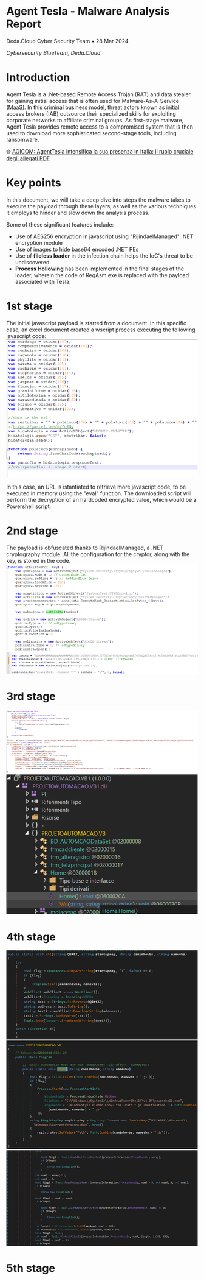 # Agent Tesla - Malware Analysis Report

Deda.Cloud Cyber Security Team • 28 Mar 2024


*Cybersecurity BlueTeam, Deda.Cloud*

# **Introduction**
Agent Tesla is a .Net-based Remote Access Trojan (RAT) and data stealer for gaining initial access that is often used for Malware-As-A-Service (MaaS). In this criminal business model, threat actors known as initial access brokers (IAB) outsource their specialized skills for exploiting corporate networks to affiliate criminal groups. As first-stage malware, Agent Tesla provides remote access to a compromised system that is then used to download more sophisticated second-stage tools, including ransomware. 


🌐 [AGICOM: AgentTesla intensifica la sua presenza in Italia: il ruolo cruciale degli allegati PDF](https://cert-agid.gov.it/news/agenttesla-intensifica-la-sua-presenza-in-italia-il-ruolo-cruciale-degli-allegati-pdf/)


# **Key points**

In this document, we will take a deep dive into steps the malware takes to execute the payload through these layers, as well as the various techniques it employs to hinder and slow down the analysis process.

Some of these significant features include:

- Use of AES256 encryption in javascript using "RijindaelManaged" .NET encryption module
- Use of images to hide base64 encoded .NET PEs
- Use of **fileless loader** in the infection chain helps the IoC's threat to be undiscovered.
- **Process Hollowing** has been implemented in the final stages of the loader, wherein the code of RegAsm.exe is replaced with the payload associated with Tesla.

# **1st stage**
The initial javascript payload is started from a document. In this specific case, an excel document created a wscript process executing the following javascript code:
![images/ev_1.png](images/ev_1.png)

In this case, an URL is istantiated to retrieve more javascript code, to be executed in memory using the "eval" function. The downloaded script will perform the decryption of an hardcoded encrypted value, which would be a Powershell script.

# **2nd stage**

The payload is obfuscated thanks to RijindaelManaged, a .NET cryptography module. All the configuration for the cryptor, along with the key, is stored in the code.
![images/ev_2.png](images/ev_2.png)
![images/ev_3.png](images/ev_3.png)


# **3rd stage**


![images/ev_4.png](images/ev_4.png)
![images/ev_5.png](images/ev_5.png)

# **4th stage**
![images/ev_6.png](images/ev_6.png)
![images/ev_7.png](images/ev_7.png)
![images/ev_8.png](images/ev_8.png)


# **5th stage**
